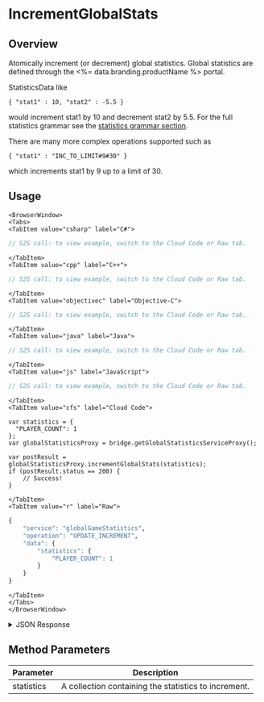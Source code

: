 # IncrementGlobalStats
## Overview
Atomically increment (or decrement) global statistics. Global statistics are defined through the <%= data.branding.productName %> portal.

StatisticsData like

`{ "stat1" : 10, "stat2" : -5.5 }`

would increment stat1 by 10 and decrement stat2 by 5.5. For the full statistics grammar see the [statistics grammar section](/api/appendix/statisticsgrammar).

There are many more complex operations supported such as

`{ "stat1" : "INC_TO_LIMIT#9#30" }`

which increments stat1 by 9 up to a limit of 30.

<PartialServop service_name="globalGameStatistics" operation_name="UPDATE_INCREMENT" />

## Usage

```mdx-code-block
<BrowserWindow>
<Tabs>
<TabItem value="csharp" label="C#">
```

```csharp
// S2S call: to view example, switch to the Cloud Code or Raw tab.
```

```mdx-code-block
</TabItem>
<TabItem value="cpp" label="C++">
```

```cpp
// S2S call: to view example, switch to the Cloud Code or Raw tab.
```

```mdx-code-block
</TabItem>
<TabItem value="objectivec" label="Objective-C">
```

```objectivec
// S2S call: to view example, switch to the Cloud Code or Raw tab.
```

```mdx-code-block
</TabItem>
<TabItem value="java" label="Java">
```

```java
// S2S call: to view example, switch to the Cloud Code or Raw tab.
```

```mdx-code-block
</TabItem>
<TabItem value="js" label="JavaScript">
```

```javascript
// S2S call: to view example, switch to the Cloud Code or Raw tab.
```

```mdx-code-block
</TabItem>
<TabItem value="cfs" label="Cloud Code">
```

```cfscript
var statistics = {
  "PLAYER_COUNT": 1
};
var globalStatisticsProxy = bridge.getGlobalStatisticsServiceProxy();

var postResult = globalStatisticsProxy.incrementGlobalStats(statistics);
if (postResult.status == 200) {
    // Success!
}
```

```mdx-code-block
</TabItem>
<TabItem value="r" label="Raw">
```

```r
{
	"service": "globalGameStatistics",
	"operation": "UPDATE_INCREMENT",
	"data": {
		"statistics": {
			"PLAYER_COUNT": 1
		}
	}
}
```

```mdx-code-block
</TabItem>
</Tabs>
</BrowserWindow>
```

<details>
<summary>JSON Response</summary>

```json
{
    "status": 200,
    "data": {
        "statistics": {
            "PLAYER_COUNT": 16
        }
    }
}
```
</details>

## Method Parameters
Parameter | Description
--------- | -----------
statistics | A collection containing the statistics to increment. 


